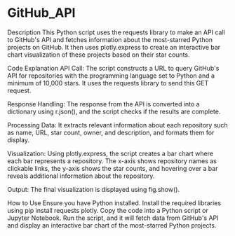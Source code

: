 # GitHub_API
Description
This Python script uses the requests library to make an API call to GitHub's API and fetches information about the most-starred Python projects on GitHub. It then uses plotly.express to create an interactive bar chart visualization of these projects based on their star counts.

Code Explanation
API Call: The script constructs a URL to query GitHub's API for repositories with the programming language set to Python and a minimum of 10,000 stars. It uses the requests library to send this GET request.

Response Handling: The response from the API is converted into a dictionary using r.json(), and the script checks if the results are complete.

Processing Data: It extracts relevant information about each repository such as name, URL, star count, owner, and description, and formats them for display.

Visualization: Using plotly.express, the script creates a bar chart where each bar represents a repository. The x-axis shows repository names as clickable links, the y-axis shows the star counts, and hovering over a bar reveals additional information about the repository.

Output: The final visualization is displayed using fig.show().

How to Use
Ensure you have Python installed.
Install the required libraries using pip install requests plotly.
Copy the code into a Python script or Jupyter Notebook.
Run the script, and it will fetch data from GitHub's API and display an interactive bar chart of the most-starred Python projects.
